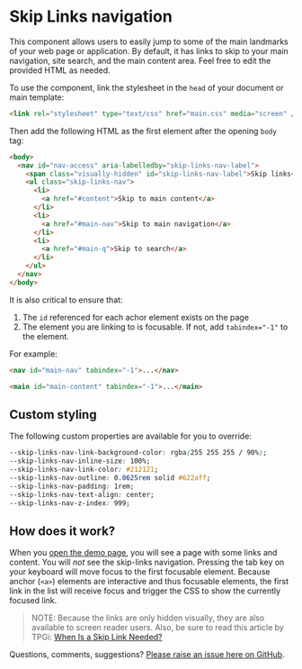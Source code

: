 # Skip Links navigation

This component allows users to easily jump to some of the main landmarks of your web page or application. By default, it has links to skip to your main navigation, site search, and the main content area. Feel free to edit the provided HTML as needed.

To use the component, link the stylesheet in the `head` of your document or main template:

```html
<link rel="stylesheet" type="text/css" href="main.css" media="screen" />
```

Then add the following HTML as the first element after the opening `body` tag:

```html
<body>
  <nav id="nav-access" aria-labelledby="skip-links-nav-label">
    <span class="visually-hidden" id="skip-links-nav-label">Skip links</span>
    <ul class="skip-links-nav">
      <li>
        <a href="#content">Skip to main content</a>
      </li>
      <li>
        <a href="#main-nav">Skip to main navigation</a>
      </li>
      <li>
        <a href="#main-q">Skip to search</a>
      </li>
    </ul>
  </nav>
</body>
```

It is also critical to ensure that:

1. The `id` referenced for each achor element exists on the page
2. The element you are linking to is focusable. If not, add `tabindex="-1"` to the element.

For example:

```html
<nav id="main-nav" tabindex="-1">...</nav>

<main id="main-content" tabindex="-1">...</main>
```

## Custom styling

The following custom properties are available for you to override:

```css
--skip-links-nav-link-background-color: rgba(255 255 255 / 90%);
--skip-links-nav-inline-size: 100%;
--skip-links-nav-link-color: #212121;
--skip-links-nav-outline: 0.0625rem solid #622aff;
--skip-links-nav-padding: 1rem;
--skip-links-nav-text-align: center;
--skip-links-nav-z-index: 999;
```

## How does it work?

When you [open the demo page](https://schalkneethling.github.io/common-components/components/skip-links-nav/), you will see a page with some links and content. You will _not_ see the skip-links navigation. Pressing the tab key on your keyboard will move focus to the first focusable element. Because anchor (`<a>`) elements are interactive and thus focusable elements, the first link in the list will receive focus and trigger the CSS to show the currently focused link.

> NOTE: Because the links are only hidden visually, they are also available to screen reader users. Also, be sure to read this article by TPGi: [When Is a Skip Link Needed?](https://www.tpgi.com/when-is-a-skip-link-needed/)

Questions, comments, suggestions? [Please raise an issue here on GitHub](https://github.com/schalkneethling/common-components/issues).
